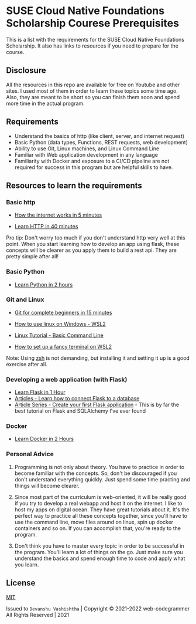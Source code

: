 # SUSE Cloud Native Foundations Scholarship Courese Prerequisites

This is a list with the requirements for the SUSE Cloud Native Foundations Scholarship. It also has links to resources if you need to prepare for the course.

## Disclosure

All the resources in this repo are available for free on Youtube and other sites. I used most of them in order to learn these topics some time ago. Also, they are meant to be short so you can finish them soon and spend more time in the actual program.

## Requirements

- Understand the basics of http (like client, server, and internet request)
- Basic Python (data types, Functions, REST requests, web development)
- Ability to use Git, Linux machines, and Linux Command Line
- Familiar with Web application development in any language
- Familiarity with Docker and exposure to a CI/CD pipeline are not required for success in this program but are helpful skills to have.

## Resources to learn the requirements

### Basic http

- [How the internet works in 5 minutes](https://www.youtube.com/watch?v=7_LPdttKXPc)

- [Learn HTTP in 40 minutes](https://www.youtube.com/watch?v=iYM2zFP3Zn0)

Pro tip: Don't worry too much if you don't understand http very well at this point. When you start learning how to develop an app using flask, these concepts will be clearer as you apply them to build a rest api. They are pretty simple after all!

### Basic Python

- [Learn Python in 2 hours](https://www.youtube.com/watch?v=f79MRyMsjrQ)

### Git and Linux

- [Git for complete beginners in 15 minutes](https://www.youtube.com/watch?v=USjZcfj8yxE)

- [How to use linux on Windows - WSL2](https://www.omgubuntu.co.uk/how-to-install-wsl2-on-windows-10)

- [Linux Tutorial - Basic Command Line](https://www.youtube.com/watch?v=cBokz0LTizk)

- [How to set up a fancy terminal on WSL2](https://github.com/romkatv/powerlevel10k)

Note: Using [zsh](https://ohmyz.sh/) is not demanding, but installing it and setting it up is a good exercise after all.

### Developing a web application (with Flask)

- [Learn Flask in 1 Hour](https://www.youtube.com/watch?v=Z1RJmh_OqeA)
- [Articles - Learn how to connect Flask to a database](https://hackersandslackers.com/flask-sqlalchemy-database-models/)
- [Article Series - Create your first Flask application](https://hackersandslackers.com/your-first-flask-application) - This is by far the best tutorial on Flask and SQLAlchemy I've ever found

### Docker

- [Learn Docker in 2 Hours](https://www.youtube.com/watch?v=fqMOX6JJhGo)

### Personal Advice

1. Programming is not only about theory. You have to practice in order to become familiar with the concepts. So, don't be discouraged if you don't understand everything quickly. Just spend some time practing and things will become clearer.

2. Since most part of the curriculum is web-oriented, it will be really good if you try to develop a real webapp and host it on the internet. I like to host my apps on digital ocean. They have great tutorials about it. It's the perfect way to practice all these concepts together, since you'll have to use the command line, move files around on linux, spin up docker containers and so on. If you can accomplish that, you're ready to the program.

3. Don't think you have to master every topic in order to be successful in the program. You'll learn a lot of things on the go. Just make sure you understand the basics and spend enough time to code and apply what you learn.


## License 

[MIT](https://github.com/web-codegrammer/Weather-Forecast-Progressive-web-Application/blob/master/LICENSE)

Issued to ```Devanshu Vashishtha``` | Copyright ©️ 2021-2022 web-codegrammer All Rights Reserved | 2021

